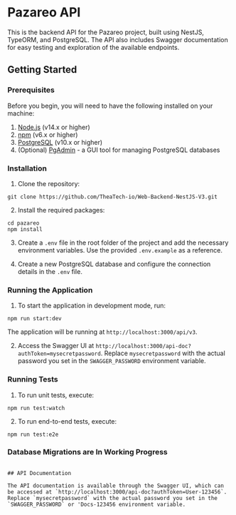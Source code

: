 # Pazareo API

This is the backend API for the Pazareo project, built using NestJS, TypeORM, and PostgreSQL. The API also includes Swagger documentation for easy testing and exploration of the available endpoints.

## Getting Started

### Prerequisites

Before you begin, you will need to have the following installed on your machine:

1. [Node.js](https://nodejs.org/) (v14.x or higher)
2. [npm](https://www.npmjs.com/) (v6.x or higher)
3. [PostgreSQL](https://www.postgresql.org/download/) (v10.x or higher)
4. (Optional) [PgAdmin](https://www.pgadmin.org/download/) - a GUI tool for managing PostgreSQL databases

### Installation

1. Clone the repository:

```
git clone https://github.com/TheaTech-io/Web-Backend-NestJS-V3.git
```

2. Install the required packages:

```
cd pazareo
npm install
```

3. Create a `.env` file in the root folder of the project and add the necessary environment variables. Use the provided `.env.example` as a reference.

4. Create a new PostgreSQL database and configure the connection details in the `.env` file.

### Running the Application

1. To start the application in development mode, run:

```
npm run start:dev
```

The application will be running at `http://localhost:3000/api/v3`.

2. Access the Swagger UI at `http://localhost:3000/api-doc?authToken=mysecretpassword`. Replace `mysecretpassword` with the actual password you set in the `SWAGGER_PASSWORD` environment variable.

### Running Tests

1. To run unit tests, execute:

```
npm run test:watch
```

2. To run end-to-end tests, execute:

```
npm run test:e2e
```

### Database Migrations are In Working Progress

```

## API Documentation

The API documentation is available through the Swagger UI, which can be accessed at `http://localhost:3000/api-doc?authToken=User-123456`. Replace `mysecretpassword` with the actual password you set in the `SWAGGER_PASSWORD` or 'Docs-123456 environment variable.

```

